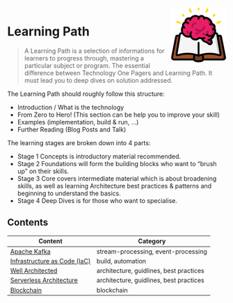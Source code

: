 <img src="learn/data/learning-path-icon.png" align="right" />

# Learning Path

> A Learning Path is a selection of informations for learners to progress through, mastering a particular subject or program.
The essential difference between Technology One Pagers and Learning Path. It must lead you to deep dives on solution addressed.

The Learning Path should roughly follow this structure:
* Introduction / What is the technology
* From Zero to Hero! (This section can be help you to improve your skill)
* Examples (implementation, build & run, ...)
* Further Reading (Blog Posts and Talk)

The learning stages are broken down into 4 parts:
* Stage 1 Concepts is introductory material recommended.
* Stage 2 Foundations will form the building blocks who want to “brush up” on their skills.
* Stage 3 Core covers intermediate material which is about broadening skills, as well as learning Architecture best practices & patterns and beginning to understand the basics.
* Stage 4 Deep Dives is for those who want to specialise.

## Contents

| Content | Category |
| ------ | ------ |
| [Apache Kafka](/learn/apache-kafka/README.md) | stream-processing, event-processing |
| [Infrastructure as Code (IaC)](/learn/iac/README.md) | build, automation  |
| [Well Architected](/learn/well-architected/README.md) | architecture, guidlines, best practices  |
| [Serverless Architecture](./serverless-architecture/README.md) | architecture, guidlines, best practices |
| [Blockchain](/learn/blockchain/README.md) | blockchain |